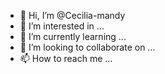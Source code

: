 - 👋 Hi, I’m @Cecilia-mandy
- 👀 I’m interested in ...
- 🌱 I’m currently learning ...
- 💞️ I’m looking to collaborate on ...
- 📫 How to reach me ...

<!---
Cecilia-mandy/Cecilia-mandy is a ✨ special ✨ repository because its `README.md` (this file) appears on your GitHub profile.
You can click the Preview link to take a look at your changes.
--->
